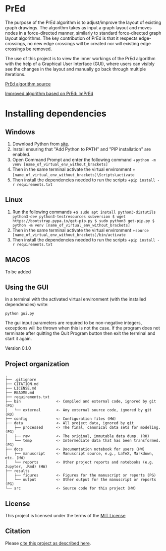 # PrEd

The purpose of the PrEd algorithm is to adjust/improve the layout of existing graph drawings. The algorithm takes as input a graph layout and moves nodes in a force-directed manner, similarly to standard force-directed graph layout algorithms. The key contribution of PrEd is that it respects edge-crossings, no new edge crossings will be created nor will existing edge crossings be removed.

The use of this project is to view the inner workings of the PrEd algorithm with the help of a Graphical User Interface (GUI), where users can visibly see the changes in the layout and manually go back through multiple iterations.

[PrEd algorithm source](https://citeseerx.ist.psu.edu/viewdoc/download?doi=10.1.1.700.888&rep=rep1&type=pdf#:~:text=Abstract%20PrEd%20%5BBer00%5D%20is%20a,preserving%20its%20edge%20crossing%20properties.&text=The%20algorithm%20ensures%20that%20nodes%20do%20not%20cross%20edges%20during%20its%20execution.)

[Improved algorithm based on PrEd: ImPrEd](https://hal.inria.fr/inria-00605921/document)


# Installing dependencies

## Windows
1. Download Python from [site](https://www.python.org/downloads/).
2. Install ensuring that "Add Python to PATH" and "PIP installation" are enabled.
3. Open Command Prompt and enter the following command
+`python -m venv [name_of_virtual_env_without_brackets]`
4. Then in the same terminal activate the virtual environment
+`[name_of_virtual_env_without_brackets]\Scripts\activate`
5. Then install the dependencies needed to run the scripts
+`pip install -r requirements.txt`

## Linux
1. Run the following commands
+`$ sudo apt install python3-distutils python3-dev python3-testresources subversion
$ wget https://bootstrap.pypa.io/get-pip.py
$ sudo python3 get-pip.py
$ python -m venv [name_of_virtual_env_without_brackets]`
2. Then in the same terminal activate the virtual environment
+`source [name_of_virtual_env_without_brackets]/bin/activate`
3. Then install the dependencies needed to run the scripts
+`pip install -r requirements.txt`

## MACOS
To be added




## Using the GUI
In a terminal with the activated virtual environment (with the installed dependencies) write:

`python gui.py`

The gui input parameters are required to be non-negative integers, exceptions will be thrown when this is not the case.
If the program does not terminate after quitting the Quit Program button then exit the terminal and start it again.

Version 0.1.0

## Project organization

```
.
├── .gitignore
├── CITATION.md
├── LICENSE.md
├── README.md
├── requirements.txt
├── bin                <- Compiled and external code, ignored by git (PG)
│   └── external       <- Any external source code, ignored by git (RO)
├── config             <- Configuration files (HW)
├── data               <- All project data, ignored by git
│   ├── processed      <- The final, canonical data sets for modeling. (PG)
│   ├── raw            <- The original, immutable data dump. (RO)
│   └── temp           <- Intermediate data that has been transformed. (PG)
├── docs               <- Documentation notebook for users (HW)
│   ├── manuscript     <- Manuscript source, e.g., LaTeX, Markdown, etc. (HW)
│   └── reports        <- Other project reports and notebooks (e.g. Jupyter, .Rmd) (HW)
├── results
│   ├── figures        <- Figures for the manuscript or reports (PG)
│   └── output         <- Other output for the manuscript or reports (PG)
└── src                <- Source code for this project (HW)

```


## License

This project is licensed under the terms of the [MIT License](/LICENSE.md)

## Citation

Please [cite this project as described here](/CITATION.md).
